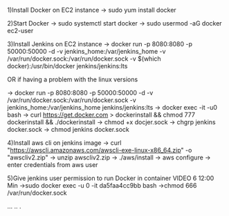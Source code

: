 1)Install Docker on EC2 instance
-> sudo yum install docker

2)Start Docker
-> sudo systemctl start docker
-> sudo usermod -aG docker ec2-user

3)Install Jenkins on EC2 instance
-> docker run -p 8080:8080 -p 50000:50000 -d -v jenkins_home:/var/jenkins_home -v /var/run/docker.sock:/var/run/docker.sock -v $(which docker):/usr/bin/docker jenkins/jenkins:lts

OR if having a problem with the linux versions

-> docker run -p 8080:8080 -p 50000:50000 -d -v /var/run/docker.sock:/var/run/docker.sock -v jenkins_home:/var/jenkins_home jenkins/jenkins:lts
-> docker exec -it -u0 <container id> bash
-> curl https://get.docker.com > dockerinstall && chmod 777 dockerinstall && ./dockerinstall
-> chmod +x docjer.sock
-> chgrp jenkins docker.sock
-> chmod jenkins docker.sock

4)Install aws cli on jenkins image
-> curl "https://awscli.amazonaws.com/awscli-exe-linux-x86_64.zip" -o "awscliv2.zip"
-> unzip awscliv2.zip
-> ./aws/install
-> aws configure
-> enter credentials from aws user

5)Give jenkins user permission to run Docker in container VIDEO 6 12:00 Min
->sudo docker exec -u 0 -it da5faa4cc9bb bash
->chmod 666 /var/run/docker.sock

...
..
.
